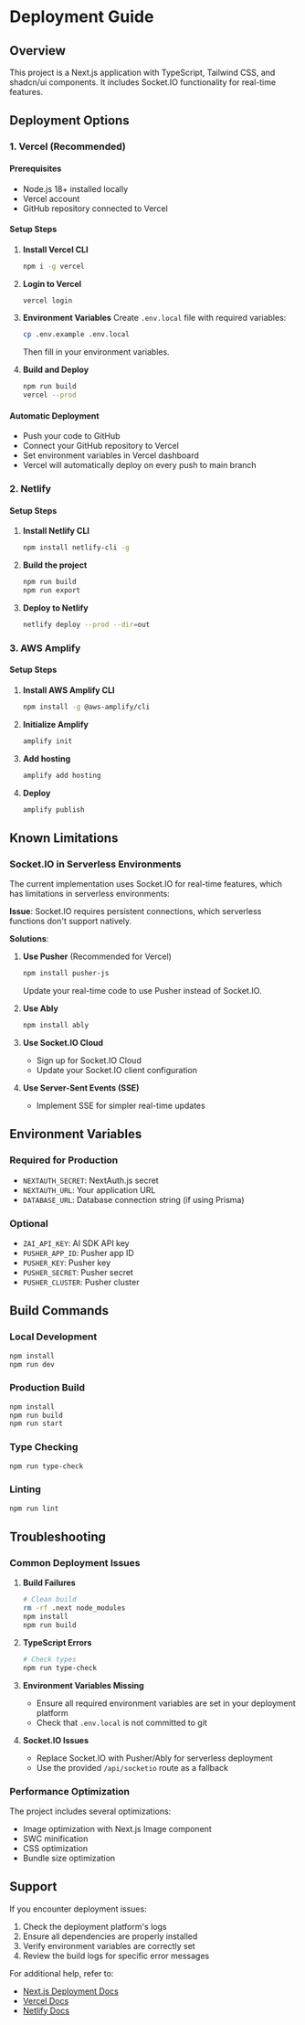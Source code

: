 # Deployment Guide

## Overview

This project is a Next.js application with TypeScript, Tailwind CSS, and shadcn/ui components. It includes Socket.IO functionality for real-time features.

## Deployment Options

### 1. Vercel (Recommended)

#### Prerequisites
- Node.js 18+ installed locally
- Vercel account
- GitHub repository connected to Vercel

#### Setup Steps

1. **Install Vercel CLI**
   ```bash
   npm i -g vercel
   ```

2. **Login to Vercel**
   ```bash
   vercel login
   ```

3. **Environment Variables**
   Create `.env.local` file with required variables:
   ```bash
   cp .env.example .env.local
   ```
   Then fill in your environment variables.

4. **Build and Deploy**
   ```bash
   npm run build
   vercel --prod
   ```

#### Automatic Deployment
- Push your code to GitHub
- Connect your GitHub repository to Vercel
- Set environment variables in Vercel dashboard
- Vercel will automatically deploy on every push to main branch

### 2. Netlify

#### Setup Steps

1. **Install Netlify CLI**
   ```bash
   npm install netlify-cli -g
   ```

2. **Build the project**
   ```bash
   npm run build
   npm run export
   ```

3. **Deploy to Netlify**
   ```bash
   netlify deploy --prod --dir=out
   ```

### 3. AWS Amplify

#### Setup Steps

1. **Install AWS Amplify CLI**
   ```bash
   npm install -g @aws-amplify/cli
   ```

2. **Initialize Amplify**
   ```bash
   amplify init
   ```

3. **Add hosting**
   ```bash
   amplify add hosting
   ```

4. **Deploy**
   ```bash
   amplify publish
   ```

## Known Limitations

### Socket.IO in Serverless Environments

The current implementation uses Socket.IO for real-time features, which has limitations in serverless environments:

**Issue**: Socket.IO requires persistent connections, which serverless functions don't support natively.

**Solutions**:

1. **Use Pusher** (Recommended for Vercel)
   ```bash
   npm install pusher-js
   ```
   Update your real-time code to use Pusher instead of Socket.IO.

2. **Use Ably**
   ```bash
   npm install ably
   ```

3. **Use Socket.IO Cloud**
   - Sign up for Socket.IO Cloud
   - Update your Socket.IO client configuration

4. **Use Server-Sent Events (SSE)**
   - Implement SSE for simpler real-time updates

## Environment Variables

### Required for Production
- `NEXTAUTH_SECRET`: NextAuth.js secret
- `NEXTAUTH_URL`: Your application URL
- `DATABASE_URL`: Database connection string (if using Prisma)

### Optional
- `ZAI_API_KEY`: AI SDK API key
- `PUSHER_APP_ID`: Pusher app ID
- `PUSHER_KEY`: Pusher key
- `PUSHER_SECRET`: Pusher secret
- `PUSHER_CLUSTER`: Pusher cluster

## Build Commands

### Local Development
```bash
npm install
npm run dev
```

### Production Build
```bash
npm install
npm run build
npm run start
```

### Type Checking
```bash
npm run type-check
```

### Linting
```bash
npm run lint
```

## Troubleshooting

### Common Deployment Issues

1. **Build Failures**
   ```bash
   # Clean build
   rm -rf .next node_modules
   npm install
   npm run build
   ```

2. **TypeScript Errors**
   ```bash
   # Check types
   npm run type-check
   ```

3. **Environment Variables Missing**
   - Ensure all required environment variables are set in your deployment platform
   - Check that `.env.local` is not committed to git

4. **Socket.IO Issues**
   - Replace Socket.IO with Pusher/Ably for serverless deployment
   - Use the provided `/api/socketio` route as a fallback

### Performance Optimization

The project includes several optimizations:
- Image optimization with Next.js Image component
- SWC minification
- CSS optimization
- Bundle size optimization

## Support

If you encounter deployment issues:
1. Check the deployment platform's logs
2. Ensure all dependencies are properly installed
3. Verify environment variables are correctly set
4. Review the build logs for specific error messages

For additional help, refer to:
- [Next.js Deployment Docs](https://nextjs.org/docs/deployment)
- [Vercel Docs](https://vercel.com/docs)
- [Netlify Docs](https://docs.netlify.com/)